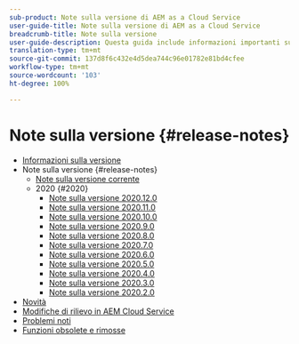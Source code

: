 ```yaml
---
sub-product: Note sulla versione di AEM as a Cloud Service
user-guide-title: Note sulla versione di AEM as a Cloud Service
breadcrumb-title: Note sulla versione
user-guide-description: Questa guida include informazioni importanti sull’ultima versione di Experience Manager as a Cloud Service e illustra le funzioni nuove, obsolete e rimosse, nonché i problemi noti.
translation-type: tm+mt
source-git-commit: 137d8f6c432e4d5dea744c96e01782e81bd4cfee
workflow-type: tm+mt
source-wordcount: '103'
ht-degree: 100%

---
```



# Note sulla versione {#release-notes}

+ [Informazioni sulla versione](/help/release-notes/home.md)
+ Note sulla versione {#release-notes}
   + [Note sulla versione corrente](/help/release-notes/release-notes-cloud/release-notes-current.md)
   + 2020 {#2020}
      + [Note sulla versione 2020.12.0](/help/release-notes/release-notes-cloud/2020/release-notes-2020-12-0.md)
      + [Note sulla versione 2020.11.0](/help/release-notes/release-notes-cloud/2020/release-notes-2020-11-0.md)
      + [Note sulla versione 2020.10.0](/help/release-notes/release-notes-cloud/2020/release-notes-2020-10-0.md)
      + [Note sulla versione 2020.9.0](/help/release-notes/release-notes-cloud/2020/release-notes-2020-9-0.md)
      + [Note sulla versione 2020.8.0](/help/release-notes/release-notes-cloud/2020/release-notes-2020-8-0.md)
      + [Note sulla versione 2020.7.0](/help/release-notes/release-notes-cloud/2020/release-notes-2020-7-0.md)
      + [Note sulla versione 2020.6.0](/help/release-notes/release-notes-cloud/2020/release-notes-2020-6-0.md)
      + [Note sulla versione 2020.5.0](/help/release-notes/release-notes-cloud/2020/release-notes-2020-5-0.md)
      + [Note sulla versione 2020.4.0](/help/release-notes/release-notes-cloud/2020/release-notes-2020-4-0.md)
      + [Note sulla versione 2020.3.0](/help/release-notes/release-notes-cloud/2020/release-notes-2020-3-0.md)
      + [Note sulla versione 2020.2.0](/help/release-notes/release-notes-cloud/2020/release-notes-2020-2-0.md)
+ [Novità](what-is-new.md)
+ [Modifiche di rilievo in AEM Cloud Service](aem-cloud-changes.md)
+ [Problemi noti](known-issues.md)
+ [Funzioni obsolete e rimosse](deprecated-removed-features.md)

